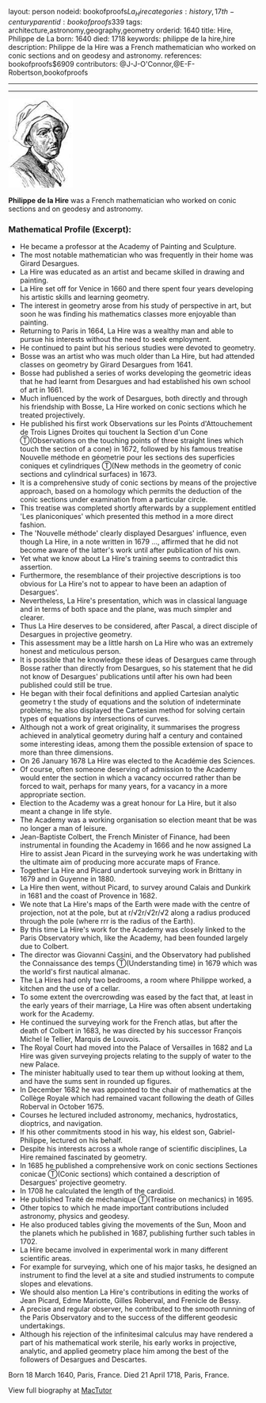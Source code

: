 layout: person
nodeid: bookofproofs$La_Hire
categories: history,17th-century
parentid: bookofproofs$339
tags: architecture,astronomy,geography,geometry
orderid: 1640
title: Hire, Philippe de La
born: 1640
died: 1718
keywords: philippe de la hire,hire
description: Philippe de la Hire was a French mathematician who worked on conic sections and on geodesy and astronomy.
references: bookofproofs$6909
contributors: @J-J-O'Connor,@E-F-Robertson,bookofproofs

---



---

![La_Hire.jpg](https://github.com/bookofproofs/bookofproofs.github.io/blob/main/_sources/_assets/images/portraits/La_Hire.jpg?raw=true)

**Philippe de la Hire** was a French mathematician who worked on conic sections and on geodesy and astronomy.

### Mathematical Profile (Excerpt):
* He became a professor at the Academy of Painting and Sculpture.
* The most notable mathematician who was frequently in their home was Girard Desargues.
* La Hire was educated as an artist and became skilled in drawing and painting.
* La Hire set off for Venice in 1660 and there spent four years developing his artistic skills and learning geometry.
* The interest in geometry arose from his study of perspective in art, but soon he was finding his mathematics classes more enjoyable than painting.
* Returning to Paris in 1664, La Hire was a wealthy man and able to pursue his interests without the need to seek employment.
* He continued to paint but his serious studies were devoted to geometry.
* Bosse was an artist who was much older than La Hire, but had attended classes on geometry by Girard Desargues from 1641.
* Bosse had published a series of works developing the geometric ideas that he had learnt from Desargues and had established his own school of art in 1661.
* Much influenced by the work of Desargues, both directly and through his friendship with Bosse, La Hire worked on conic sections which he treated projectively.
* He published his first work Observations sur les Points d'Attouchement de Trois Lignes Droites qui touchent la Section d'un Cone Ⓣ(Observations on the touching points of three straight lines which touch the section of a cone) in 1672, followed by his famous treatise Nouvelle méthode en géometrie pour les sections des superficies coniques et cylindriques Ⓣ(New methods in the geometry of conic sections and cylindrical surfaces) in 1673.
* It is a comprehensive study of conic sections by means of the projective approach, based on a homology which permits the deduction of the conic sections under examination from a particular circle.
* This treatise was completed shortly afterwards by a supplement entitled 'Les planiconiques' which presented this method in a more direct fashion.
* The 'Nouvelle méthode' clearly displayed Desargues' influence, even though La Hire, in a note written in 1679 ..., affirmed that he did not become aware of the latter's work until after publication of his own.
* Yet what we know about La Hire's training seems to contradict this assertion.
* Furthermore, the resemblance of their projective descriptions is too obvious for La Hire's not to appear to have been an adaption of Desargues'.
* Nevertheless, La Hire's presentation, which was in classical language and in terms of both space and the plane, was much simpler and clearer.
* Thus La Hire deserves to be considered, after Pascal, a direct disciple of Desargues in projective geometry.
* This assessment may be a little harsh on La Hire who was an extremely honest and meticulous person.
* It is possible that he knowledge these ideas of Desargues came through Bosse rather than directly from Desargues, so his statement that he did not know of Desargues' publications until after his own had been published could still be true.
* He began with their focal definitions and applied Cartesian analytic geometry t the study of equations and the solution of indeterminate problems; he also displayed the Cartesian method for solving certain types of equations by intersections of curves.
* Although not a work of great originality, it summarises the progress achieved in analytical geometry during half a century and contained some interesting ideas, among them the possible extension of space to more than three dimensions.
* On 26 January 1678 La Hire was elected to the Académie des Sciences.
* Of course, often someone deserving of admission to the Academy would enter the section in which a vacancy occurred rather than be forced to wait, perhaps for many years, for a vacancy in a more appropriate section.
* Election to the Academy was a great honour for La Hire, but it also meant a change in life style.
* The Academy was a working organisation so election meant that be was no longer a man of leisure.
* Jean-Baptiste Colbert, the French Minister of Finance, had been instrumental in founding the Academy in 1666 and he now assigned La Hire to assist Jean Picard in the surveying work he was undertaking with the ultimate aim of producing more accurate maps of France.
* Together La Hire and Picard undertook surveying work in Brittany in 1679 and in Guyenne in 1880.
* La Hire then went, without Picard, to survey around Calais and Dunkirk in 1681 and the coast of Provence in 1682.
* We note that La Hire's maps of the Earth were made with the centre of projection, not at the pole, but at r/√2r/√2r/√2 along a radius produced through the pole (where rrr is the radius of the Earth).
* By this time La Hire's work for the Academy was closely linked to the Paris Observatory which, like the Academy, had been founded largely due to Colbert.
* The director was Giovanni Cassini, and the Observatory had published the Connaissance des temps Ⓣ(Understanding time) in 1679 which was the world's first nautical almanac.
* The La Hires had only two bedrooms, a room where Philippe worked, a kitchen and the use of a cellar.
* To some extent the overcrowding was eased by the fact that, at least in the early years of their marriage, La Hire was often absent undertaking work for the Academy.
* He continued the surveying work for the French atlas, but after the death of Colbert in 1683, he was directed by his successor François Michel le Tellier, Marquis de Louvois.
* The Royal Court had moved into the Palace of Versailles in 1682 and La Hire was given surveying projects relating to the supply of water to the new Palace.
* The minister habitually used to tear them up without looking at them, and have the sums sent in rounded up figures.
* In December 1682 he was appointed to the chair of mathematics at the Collège Royale which had remained vacant following the death of Gilles Roberval in October 1675.
* Courses he lectured included astronomy, mechanics, hydrostatics, dioptrics, and navigation.
* If his other commitments stood in his way, his eldest son, Gabriel-Philippe, lectured on his behalf.
* Despite his interests across a whole range of scientific disciplines, La Hire remained fascinated by geometry.
* In 1685 he published a comprehensive work on conic sections Sectiones conicae Ⓣ(Conic sections) which contained a description of Desargues' projective geometry.
* In 1708 he calculated the length of the cardioid.
* He published Traité de méchanique Ⓣ(Treatise on mechanics)  in 1695.
* Other topics to which he made important contributions included astronomy, physics and geodesy.
* He also produced tables giving the movements of the Sun, Moon and the planets which he published in 1687, publishing further such tables in 1702.
* La Hire became involved in experimental work in many different scientific areas.
* For example for surveying, which one of his major tasks, he designed an instrument to find the level at a site and studied instruments to compute slopes and elevations.
* We should also mention La Hire's contributions in editing the works of Jean Picard, Edme Mariotte, Gilles Roberval, and Frenicle de Bessy.
* A precise and regular observer, he contributed to the smooth running of the Paris Observatory and to the success of the different geodesic undertakings.
* Although his rejection of the infinitesimal calculus may have rendered a part of his mathematical work sterile, his early works in projective, analytic, and applied geometry place him among the best of the followers of Desargues and Descartes.

Born 18 March 1640, Paris, France. Died 21 April 1718, Paris, France.

View full biography at [MacTutor](https://mathshistory.st-andrews.ac.uk/Biographies/La_Hire/)
